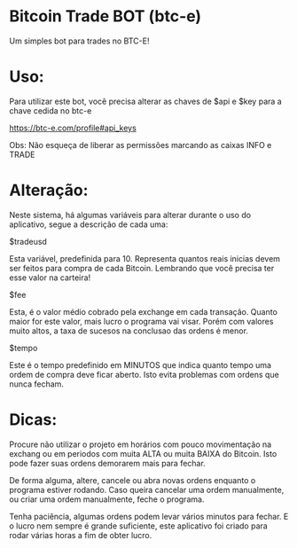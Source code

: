 Bitcoin Trade BOT (btc-e)
==============

Um simples bot para trades no BTC-E!





Uso:
==============

Para utilizar este bot, você precisa alterar as chaves de $api e $key para a chave cedida no btc-e

https://btc-e.com/profile#api_keys

Obs: Não esqueça de liberar as permissões marcando as caixas INFO e TRADE


Alteração:
==============

Neste sistema, há algumas variáveis para alterar durante o uso do aplicativo, segue a descrição de cada uma:


$tradeusd

Esta variável, predefinida para 10. Representa quantos reais inicias devem ser feitos para compra de cada Bitcoin. Lembrando que você precisa ter esse valor na carteira!


$fee

Esta, é o valor médio cobrado pela exchange em cada transação. Quanto maior for este valor, mais lucro o programa vai visar. Porém com valores muito altos, a taxa de sucesos na conclusao das ordens é menor. 


$tempo

Este é o tempo predefinido em MINUTOS que indica quanto tempo uma ordem de compra deve ficar aberto. Isto evita problemas com ordens que nunca fecham.



Dicas:
==============

Procure não utilizar o projeto em horários com pouco movimentação na exchang ou em periodos com muita ALTA ou muita BAIXA do Bitcoin. Isto pode fazer suas ordens demorarem mais para fechar.


De forma alguma, altere, cancele ou abra novas ordens enquanto o programa estiver rodando. Caso queira cancelar uma ordem manualmente, ou criar uma ordem manualmente, feche o programa.

Tenha paciência, algumas ordens podem levar vários minutos para fechar. E o lucro nem sempre é grande suficiente, este aplicativo foi criado para rodar várias horas a fim de obter lucro.
